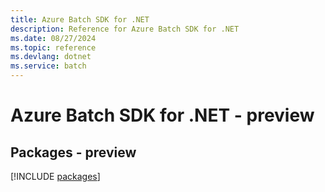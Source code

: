 ```yaml
---
title: Azure Batch SDK for .NET
description: Reference for Azure Batch SDK for .NET
ms.date: 08/27/2024
ms.topic: reference
ms.devlang: dotnet
ms.service: batch
---
```

# Azure Batch SDK for .NET - preview
## Packages - preview
[!INCLUDE [packages](batch-index.md)]